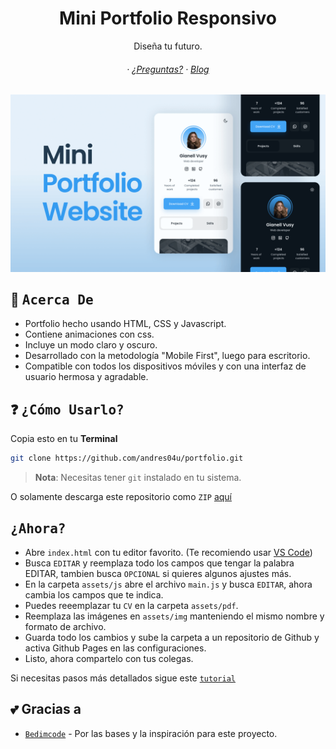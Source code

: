 <div align="center">
  <!-- <img src="https://user-images.githubusercontent.com/65948476/184596703-fdac6419-ed4a-4fd8-b2d3-1f35854d563e.png" width="500px" alt="logo"> -->
  <h1>Mini Portfolio Responsivo</h1>
  <p>Diseña tu futuro.</p>
  <h6>  ·
    <a href="https://t.me/andres04u">¿Preguntas?</a>
    ·
    <a href="https://cachecuantico.com">Blog</a>
  </h6>
</div>

![preview img](/preview.png)

## :book: <samp>Acerca De</samp>

<!-- <img alt="Ejemplo" align="right" width="400px" src="https://raw.githubusercontent.com/Deathemonic/SweetDots/xorg/.github/assets/unixporn.png"/> -->

- Portfolio hecho usando HTML, CSS y Javascript.
- Contiene animaciones con css.
- Incluye un modo claro y oscuro.
- Desarrollado con la metodología "Mobile First", luego para escritorio.
- Compatible con todos los dispositivos móviles y con una interfaz de usuario hermosa y agradable.

## :question: <samp>¿Cómo Usarlo?</samp>

Copia esto en tu **Terminal**
	
```sh
git clone https://github.com/andres04u/portfolio.git
```

> **Nota**: Necesitas tener ``git`` instalado en tu sistema.

O solamente descarga este repositorio como ``ZIP`` [aquí](https://github.com/andres04u/portfolio/archive/refs/heads/main.zip)

## <samp>¿Ahora?</samp>

- Abre ``index.html`` con tu editor favorito. (Te recomiendo usar [VS Code](https://code.visualstudio.com))
- Busca ``EDITAR`` y reemplaza todo los campos que tengar la palabra EDITAR, tambien busca ``OPCIONAL`` si quieres algunos ajustes más.
- En la carpeta ``assets/js`` abre el archivo ``main.js`` y busca ``EDITAR``, ahora cambia los campos que te indica.
- Puedes reeemplazar tu ``CV`` en la carpeta ``assets/pdf``.
- Reemplaza las imágenes en ``assets/img`` manteniendo el mismo nombre y formato de archivo.
- Guarda todo los cambios y sube la carpeta a un repositorio de Github y activa Github Pages en las configuraciones.
- Listo, ahora compartelo con tus colegas.

Si necesitas pasos más detallados sigue este [`tutorial`](https://cachecuantico.com)

## :two_hearts: **Gracias a**

- [`Bedimcode`](https://github.com/bedimcode) - Por las bases y la inspiración para este proyecto.